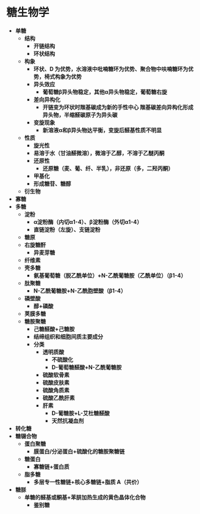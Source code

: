 # **糖生物学**
- **单糖**
    - **结构**
        - **开链结构**
        - **环状结构**
    - **构象**
        - **环状、D 为优势，水溶液中吡喃糖环为优势、聚合物中呋喃糖环为优势，椅式构象为优势**
        - **异头效应**
            - **葡萄糖β异头物稳定，其他α异头物稳定，葡萄糖右旋**
        - **差向异构化**
            - **开链变为环状时羰基碳成为新的手性中心
                羰基碳差向异构化形成异头物，半缩醛碳原子为异头碳**
        - **变旋现象**
            - **新溶液α和β异头物达平衡，变旋后醛基性质不明显**
    - **性质**
        - **旋光性**
        - **易溶于水（甘油醛微溶），微溶于乙醇，不溶于乙醚丙酮**
        - **还原性**
            - **还原糖（麦、葡、纤、半乳），非还原（多，二羟丙酮）**
        - **甲基化**
        - **形成糖苷、糖醇**
    - **衍生物**
- **寡糖**
- **多糖**
    - **淀粉**
        - **α淀粉酶（内切α1-4）、β淀粉酶（外切α1-4）**
        - **直链淀粉（左旋）、支链淀粉**
    - **糖原**
    - **右旋糖酐**
        - **异麦芽糖**
    - **纤维素**
    - **壳多糖**
        - **氨基葡萄糖（脱乙酰单位）+N-乙酰葡糖胺（乙酰单位）（β1-4）**
    - **肽聚糖**
        - **N-乙酰葡糖胺+N-乙酰胞壁酸（β1-4）**
    - **磷壁酸**
        - **醇+磷酸**
    - **荚膜多糖**
    - **糖胺聚糖**
        - **己糖醛酸+己糖胺**
        - **结缔组织和细胞间质主要成分**
        - **分类**
            - **透明质酸**
                - **不硫酸化**
                - **D-葡萄糖醛酸+N-乙酰葡糖胺**
            - **硫酸软骨素**
            - **硫酸皮肤素**
            - **硫酸角质素**
            - **硫酸乙酰肝素**
            - **肝素**
                - **D-葡糖胺+L-艾杜糖醛酸**
                - **天然抗凝血剂**
- **转化糖**
- **糖辍合物**
    - **蛋白聚糖**
        - **膜蛋白/分泌蛋白+硫酸化的糖胺聚糖链**
    - **糖蛋白**
        - **寡糖链+蛋白质**
    - **脂多糖**
        - **多层专一性糖链+核心多糖链+脂质 A（共价）**
- **糖脎**
    - **单糖的醛基或酮基+苯肼加热生成的黄色晶体化合物**
        - **鉴别糖**